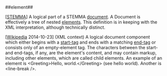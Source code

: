 ##element##

\[[STEMMA](SOURCES.md#STEMMA)\] A logical part of a STEMMA [document](document.md). A Document is effectively a tree of nested [elements](element.md). This definition is in keeping with the XML interpretation, although technically distinct.

\[[Wikipedia](http://en.wikipedia.org/wiki/XML#Key_terminology) 2014-10-23\] (XML context) A logical document component which either begins with a [start-tag](tag.md) and ends with a matching [end-tag](tag.md) or consists only of an empty-element tag. The characters between the start- and end-tags, if any, are the element's content, and may contain markup, including other elements, which are called child elements. An example of an element is \<Greeting\>Hello, world.\</Greeting\> (see hello world). Another is \<line-break /\>.
